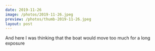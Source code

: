 ```yaml
---
date: 2019-11-26
image: /photos/2019-11-26.jpeg
preview: /photos/thumb-2019-11-26.jpeg
layout: post
---
```


And here I was thinking that the boat would move too much for a long exposure
